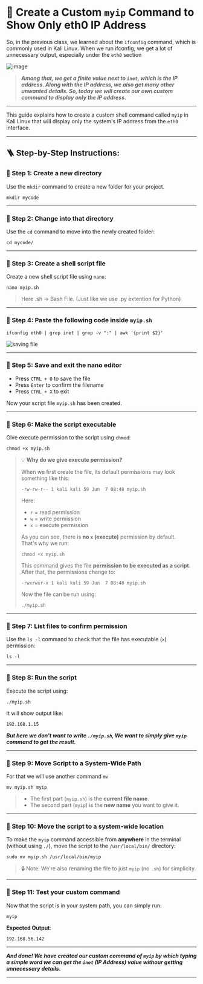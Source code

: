 # 🔧 Create a Custom `myip` Command to Show Only eth0 IP Address

So, in the previous class, we learned about the `ifconfig` command, which is commonly used in Kali Linux. When we run ifconfig, we get a lot of unnecessary output, especially under the `eth0` section

![image](https://github.com/user-attachments/assets/3b11b599-33d5-4c9c-955d-4ebbf059da93)

> **_Among that, we get a finite value next to `inet`, which is the IP address. Along with the IP address, we also get many other unwanted details.
So, today we will create our own *custom command* to display only the IP address._**

---

This guide explains how to create a custom shell command called `myip` in Kali Linux that will display only the system's IP address from the `eth0` interface.

---

## 🪜 Step-by-Step Instructions:

### 🔹 Step 1: Create a new directory

Use the `mkdir` command to create a new folder for your project.

```
mkdir mycode
```
---

### 🔹 Step 2: Change into that directory

Use the `cd` command to move into the newly created folder:

```
cd mycode/
```
---

### 🔹 Step 3: Create a shell script file

Create a new shell script file using `nano`:

```
nano myip.sh
```
> Here .sh -> Bash File. (Just like we use .py extention for Python)

---

### 🔹 Step 4: Paste the following code inside `myip.sh`

```
ifconfig eth0 | grep inet | grep -v ":" | awk '{print $2}'
```
![saving file](https://github.com/user-attachments/assets/14ac0889-9a0e-4bb0-a010-fc9b3bab5c94)

---

### 🔹 Step 5: Save and exit the nano editor

- Press `CTRL + O` to save the file
- Press `Enter` to confirm the filename
- Press `CTRL + X` to exit

Now your script file `myip.sh` has been created.

---

### 🔹 Step 6: Make the script executable

Give execute permission to the script using `chmod`:

```
chmod +x myip.sh
```
> 💡 **Why do we give execute permission?**  
>
> When we first create the file, its default permissions may look something like this:
>
> ```
> -rw-rw-r-- 1 kali kali 59 Jun  7 08:48 myip.sh
> ```
>
> Here:
> - `r` = read permission
> - `w` = write permission
> - `x` = execute permission
>
> As you can see, there is **no `x` (execute)** permission by default.  
> That's why we run:
>
> ```
> chmod +x myip.sh
> ```
>
> This command gives the file **permission to be executed as a script**.  
> After that, the permissions change to:
>
> ```
> -rwxrwxr-x 1 kali kali 59 Jun  7 08:48 myip.sh
> ```
>
> Now the file can be run using:
>
> ```
> ./myip.sh
> ```

---

### 🔹 Step 7: List files to confirm permission

Use the `ls -l` command to check that the file has executable (`x`) permission:

```
ls -l
```
---

### 🔹 Step 8: Run the script

Execute the script using:

```
./myip.sh
```

It will show output like:

```
192.168.1.15
```
**_But here we don't want to write `./myip.sh`, We want to simply give `myip` command to get the result._**

---

### 🔹 Step 9: Move Script to a System-Wide Path

For that we will use another command `mv`
```
mv myip.sh myip
```
> - The first part (`myip.sh`) is the **current file name**.
> - The second part (`myip`) is the **new name** you want to give it.
---

### 🔹 Step 10: Move the script to a system-wide location

To make the `myip` command accessible from **anywhere** in the terminal (without using `./`), move the script to the `/usr/local/bin/` directory:

```
sudo mv myip.sh /usr/local/bin/myip
```

> 🔒 Note: We're also renaming the file to just `myip` (no `.sh`) for simplicity.

---

### 🔹 Step 11: Test your custom command

Now that the script is in your system path, you can simply run:

```
myip
```

**Expected Output**:

```
192.168.56.142
```
---

**_And done! We have created our custom command of `myip` by which typing a simple word we can get the `inet` (IP Address) value withour getting unnecessary details._**

---
